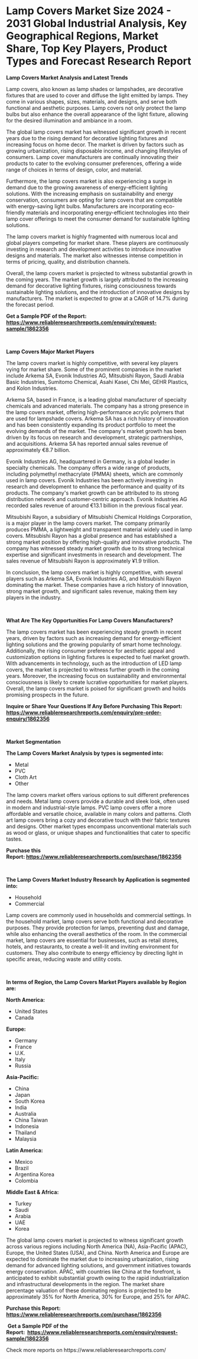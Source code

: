 <p><h1>Lamp Covers Market Size 2024 - 2031 Global Industrial Analysis, Key Geographical Regions, Market Share, Top Key Players, Product Types and Forecast Research Report</h1></p><p><strong>Lamp Covers Market Analysis and Latest Trends</strong></p>
<p><p>Lamp covers, also known as lamp shades or lampshades, are decorative fixtures that are used to cover and diffuse the light emitted by lamps. They come in various shapes, sizes, materials, and designs, and serve both functional and aesthetic purposes. Lamp covers not only protect the lamp bulbs but also enhance the overall appearance of the light fixture, allowing for the desired illumination and ambiance in a room.</p><p>The global lamp covers market has witnessed significant growth in recent years due to the rising demand for decorative lighting fixtures and increasing focus on home decor. The market is driven by factors such as growing urbanization, rising disposable income, and changing lifestyles of consumers. Lamp cover manufacturers are continually innovating their products to cater to the evolving consumer preferences, offering a wide range of choices in terms of design, color, and material.</p><p>Furthermore, the lamp covers market is also experiencing a surge in demand due to the growing awareness of energy-efficient lighting solutions. With the increasing emphasis on sustainability and energy conservation, consumers are opting for lamp covers that are compatible with energy-saving light bulbs. Manufacturers are incorporating eco-friendly materials and incorporating energy-efficient technologies into their lamp cover offerings to meet the consumer demand for sustainable lighting solutions.</p><p>The lamp covers market is highly fragmented with numerous local and global players competing for market share. These players are continuously investing in research and development activities to introduce innovative designs and materials. The market also witnesses intense competition in terms of pricing, quality, and distribution channels.</p><p>Overall, the lamp covers market is projected to witness substantial growth in the coming years. The market growth is largely attributed to the increasing demand for decorative lighting fixtures, rising consciousness towards sustainable lighting solutions, and the introduction of innovative designs by manufacturers. The market is expected to grow at a CAGR of 14.7% during the forecast period.</p></p>
<p><strong>Get a Sample PDF of the Report:&nbsp; <a href="https://www.reliableresearchreports.com/enquiry/request-sample/1862356">https://www.reliableresearchreports.com/enquiry/request-sample/1862356</a></strong></p>
<p>&nbsp;</p>
<p><strong>Lamp Covers Major Market Players</strong></p>
<p><p>The lamp covers market is highly competitive, with several key players vying for market share. Some of the prominent companies in the market include Arkema SA, Evonik Industries AG, Mitsubishi Rayon, Saudi Arabia Basic Industries, Sumitomo Chemical, Asahi Kasei, Chi Mei, GEHR Plastics, and Kolon Industries.</p><p>Arkema SA, based in France, is a leading global manufacturer of specialty chemicals and advanced materials. The company has a strong presence in the lamp covers market, offering high-performance acrylic polymers that are used for lampshade covers. Arkema SA has a rich history of innovation and has been consistently expanding its product portfolio to meet the evolving demands of the market. The company's market growth has been driven by its focus on research and development, strategic partnerships, and acquisitions. Arkema SA has reported annual sales revenue of approximately €8.7 billion.</p><p>Evonik Industries AG, headquartered in Germany, is a global leader in specialty chemicals. The company offers a wide range of products, including polymethyl methacrylate (PMMA) sheets, which are commonly used in lamp covers. Evonik Industries has been actively investing in research and development to enhance the performance and quality of its products. The company's market growth can be attributed to its strong distribution network and customer-centric approach. Evonik Industries AG recorded sales revenue of around €13.1 billion in the previous fiscal year.</p><p>Mitsubishi Rayon, a subsidiary of Mitsubishi Chemical Holdings Corporation, is a major player in the lamp covers market. The company primarily produces PMMA, a lightweight and transparent material widely used in lamp covers. Mitsubishi Rayon has a global presence and has established a strong market position by offering high-quality and innovative products. The company has witnessed steady market growth due to its strong technical expertise and significant investments in research and development. The sales revenue of Mitsubishi Rayon is approximately ¥1.9 trillion.</p><p>In conclusion, the lamp covers market is highly competitive, with several players such as Arkema SA, Evonik Industries AG, and Mitsubishi Rayon dominating the market. These companies have a rich history of innovation, strong market growth, and significant sales revenue, making them key players in the industry.</p></p>
<p>&nbsp;</p>
<p><strong>What Are The Key Opportunities For Lamp Covers Manufacturers?</strong></p>
<p><p>The lamp covers market has been experiencing steady growth in recent years, driven by factors such as increasing demand for energy-efficient lighting solutions and the growing popularity of smart home technology. Additionally, the rising consumer preference for aesthetic appeal and customization options in lighting fixtures is expected to fuel market growth. With advancements in technology, such as the introduction of LED lamp covers, the market is projected to witness further growth in the coming years. Moreover, the increasing focus on sustainability and environmental consciousness is likely to create lucrative opportunities for market players. Overall, the lamp covers market is poised for significant growth and holds promising prospects in the future.</p></p>
<p><strong>Inquire or Share Your Questions If Any Before Purchasing This Report: <a href="https://www.reliableresearchreports.com/enquiry/pre-order-enquiry/1862356">https://www.reliableresearchreports.com/enquiry/pre-order-enquiry/1862356</a></strong></p>
<p>&nbsp;</p>
<p><strong>Market Segmentation</strong></p>
<p><strong>The Lamp Covers Market Analysis by types is segmented into:</strong></p>
<p><ul><li>Metal</li><li>PVC</li><li>Cloth Art</li><li>Other</li></ul></p>
<p><p>The lamp covers market offers various options to suit different preferences and needs. Metal lamp covers provide a durable and sleek look, often used in modern and industrial-style lamps. PVC lamp covers offer a more affordable and versatile choice, available in many colors and patterns. Cloth art lamp covers bring a cozy and decorative touch with their fabric textures and designs. Other market types encompass unconventional materials such as wood or glass, or unique shapes and functionalities that cater to specific tastes.</p></p>
<p><strong>Purchase this Report:&nbsp;<a href="https://www.reliableresearchreports.com/purchase/1862356">https://www.reliableresearchreports.com/purchase/1862356</a></strong></p>
<p>&nbsp;</p>
<p><strong>The Lamp Covers Market Industry Research by Application is segmented into:</strong></p>
<p><ul><li>Household</li><li>Commercial</li></ul></p>
<p><p>Lamp covers are commonly used in households and commercial settings. In the household market, lamp covers serve both functional and decorative purposes. They provide protection for lamps, preventing dust and damage, while also enhancing the overall aesthetics of the room. In the commercial market, lamp covers are essential for businesses, such as retail stores, hotels, and restaurants, to create a well-lit and inviting environment for customers. They also contribute to energy efficiency by directing light in specific areas, reducing waste and utility costs.</p></p>
<p>&nbsp;</p>
<p><strong>In terms of Region, the Lamp Covers Market Players available by Region are:</strong></p>
<p>
    <p> <strong> North America: </strong>
        <ul>
            <li>United States</li>
            <li>Canada</li>
        </ul>
        </p> 
    <p> <strong> Europe: </strong>
        <ul>
            <li>Germany</li>
            <li>France</li>
            <li>U.K.</li>
            <li>Italy</li>
            <li>Russia</li>
        </ul>
        </p> 
    <p> <strong> Asia-Pacific: </strong>
        <ul>
            <li>China</li>
            <li>Japan</li>
            <li>South Korea</li>
            <li>India</li>
            <li>Australia</li>
            <li>China Taiwan</li>
            <li>Indonesia</li>
            <li>Thailand</li>
            <li>Malaysia</li>
        </ul>
        </p> 
    <p> <strong> Latin America: </strong>
        <ul>
            <li>Mexico</li>
            <li>Brazil</li>
            <li>Argentina Korea</li>
            <li>Colombia</li>
        </ul>
        </p> 
    <p> <strong> Middle East & Africa: </strong>
        <ul>
            <li>Turkey</li>
            <li>Saudi</li>
            <li>Arabia</li>
            <li>UAE</li>
            <li>Korea</li>
        </ul>
    </p>
    </p>
<p><p>The global lamp covers market is projected to witness significant growth across various regions including North America (NA), Asia-Pacific (APAC), Europe, the United States (USA), and China. North America and Europe are expected to dominate the market due to increasing urbanization, rising demand for advanced lighting solutions, and government initiatives towards energy conservation. APAC, with countries like China at the forefront, is anticipated to exhibit substantial growth owing to the rapid industrialization and infrastructural developments in the region. The market share percentage valuation of these dominating regions is projected to be approximately 35% for North America, 30% for Europe, and 25% for APAC.</p></p>
<p><strong>Purchase this Report: <a href="https://www.reliableresearchreports.com/purchase/1862356">https://www.reliableresearchreports.com/purchase/1862356</a></strong></p>
<p>&nbsp;<strong>Get a Sample PDF of the Report:&nbsp;&nbsp;<a href="https://www.reliableresearchreports.com/enquiry/request-sample/1862356">https://www.reliableresearchreports.com/enquiry/request-sample/1862356</a></strong></p>
<p><strong></strong></p>
<p>Check more reports on https://www.reliableresearchreports.com/</p>